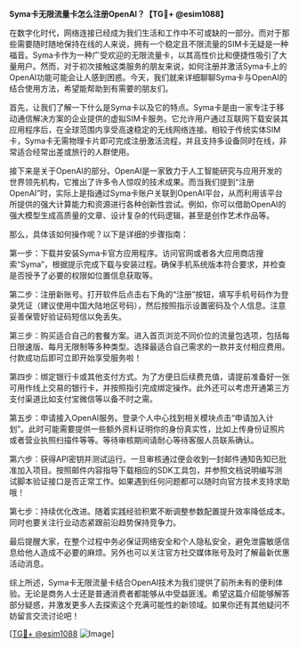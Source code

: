 **Syma卡无限流量卡怎么注册OpenAI？【TG💪+ @esim1088】**

在数字化时代，网络连接已经成为我们生活和工作中不可或缺的一部分。而对于那些需要随时随地保持在线的人来说，拥有一个稳定且不限流量的SIM卡无疑是一种福音。Syma卡作为一种广受欢迎的无限流量卡，以其高性价比和便捷性吸引了大量用户。然而，对于初次接触这类服务的朋友来说，如何注册并激活Syma卡上的OpenAI功能可能会让人感到困惑。今天，我们就来详细聊聊Syma卡与OpenAI的结合使用方法，希望能帮助到有需要的朋友们。

首先，让我们了解一下什么是Syma卡以及它的特点。Syma卡是由一家专注于移动通信解决方案的企业提供的虚拟SIM卡服务。它允许用户通过互联网下载安装其应用程序后，在全球范围内享受高速稳定的无线网络连接。相较于传统实体SIM卡，Syma卡无需物理卡片即可完成注册激活流程，并且支持多设备同时在线，非常适合经常出差或旅行的人群使用。

接下来是关于OpenAI的部分。OpenAI是一家致力于人工智能研究与应用开发的世界领先机构，它推出了许多令人惊叹的技术成果。而当我们提到“注册OpenAI”时，实际上是指通过Syma卡账户关联到OpenAI平台，从而利用该平台所提供的强大计算能力和资源进行各种创新性尝试。例如，你可以借助OpenAI的强大模型生成高质量的文章、设计复杂的代码逻辑，甚至是创作艺术作品等。

那么，具体该如何操作呢？以下是详细的步骤指南：

第一步：下载并安装Syma卡官方应用程序。访问官网或者各大应用商店搜索“Syma”，根据提示完成下载与安装过程。确保手机系统版本符合要求，并检查是否授予了必要的权限如位置信息获取等。

第二步：注册新账号。打开软件后点击右下角的“注册”按钮，填写手机号码作为登录凭证（建议使用中国大陆地区号码），然后按照指示设置密码及个人信息。注意妥善保管好验证码短信以免丢失。

第三步：购买适合自己的套餐方案。进入首页浏览不同价位的流量包选项，包括每日限速版、每月无限制等多种类型。选择最适合自己需求的一款并支付相应费用。付款成功后即可立即开始享受服务啦！

第四步：绑定银行卡或其他支付方式。为了方便日后续费充值，请提前准备好一张可用作线上交易的银行卡，并按照指引完成绑定操作。此外还可以考虑开通第三方支付渠道比如支付宝微信等以备不时之需。

第五步：申请接入OpenAI服务。登录个人中心找到相关模块点击“申请加入计划”。此时可能需要提供一些额外资料证明你的身份真实性，比如上传身份证照片或者营业执照扫描件等等。等待审核期间请耐心等待客服人员联系确认。

第六步：获得API密钥并测试运行。一旦审核通过便会收到一封邮件通知告知已批准加入项目。按照邮件内容指导下载相应的SDK工具包，并参照文档说明编写测试脚本验证接口是否正常工作。如果遇到任何问题都可以随时向官方技术支持求助哦！

第七步：持续优化改进。随着实践经验积累不断调整参数配置提升效率降低成本。同时也要关注行业动态紧跟前沿趋势保持竞争力。

最后提醒大家，在整个过程中务必保证网络安全和个人隐私安全，避免泄露敏感信息给他人造成不必要的麻烦。另外也可以关注官方社交媒体账号及时了解最新优惠活动消息。

综上所述，Syma卡无限流量卡结合OpenAI技术为我们提供了前所未有的便利体验。无论是商务人士还是普通消费者都能够从中受益匪浅。希望这篇介绍能够解答部分疑惑，并激发更多人去探索这个充满可能性的新领域。如果你还有其他疑问不妨留言交流讨论吧！

[[TG💪+ @esim1088](https://t.me/s/esim1088) ![Image](https://i.postimg.cc/4NQfJmqS/Snipaste-2025-05-13-00-14-12.png)]